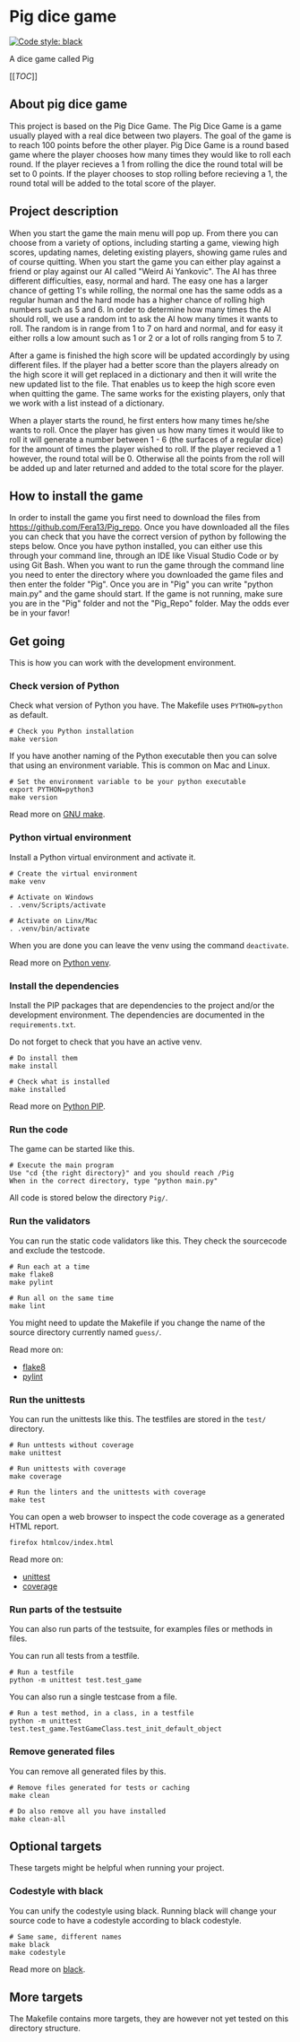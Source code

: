 Pig dice game
==========================

[![Code style: black](https://img.shields.io/badge/code%20style-black-000000.svg)](https://github.com/psf/black)

A dice game called Pig

[[_TOC_]]


About pig dice game
--------------------------

This project is based on the Pig Dice Game. The Pig Dice Game is a game usually played with a real dice between two players. The goal of the game is to reach 100 points before the other player. Pig Dice Game is a round based game where the player chooses how many times they would like to roll each round. If the player recieves a 1 from rolling the dice the round total will be set to 0 points. If the player chooses to stop rolling before recieving a 1, the round total will be added to the total score of the player.


Project description
--------------------------

When you start the game the main menu will pop up. From there you can choose from a variety of options, including starting a game, viewing high scores, updating names, deleting existing players, showing game rules and of course quitting. When you start the game you can either play against a friend or play against our AI called "Weird Ai Yankovic". The AI has three different difficulties, easy, normal and hard. The easy one has a larger chance of getting 1's while rolling, the normal one has the same odds as a regular human and the hard mode has a higher chance of rolling high numbers such as 5 and 6. In order to determine how many times the AI should roll, we use a random int to ask the AI how many times it wants to roll. The random is in range from 1 to 7 on hard and normal, and for easy it either rolls a low amount such as 1 or 2 or a lot of rolls ranging from 5 to 7. 

After a game is finished the high score will be updated accordingly by using different files. If the player had a better score than the players already on the high score it will get replaced in a dictionary and then it will write the new updated list to the file. That enables us to keep the high score even when quitting the game. The same works for the existing players, only that we work with a list instead of a dictionary. 

When a player starts the round, he first enters how many times he/she wants to roll. Once the player has given us how many times it would like to roll it will generate a number between 1 - 6 (the surfaces of a regular dice) for the amount of times the player wished to roll. If the player recieved a 1 however, the round total will be 0. Otherwise all the points from the roll will be added up and later returned and added to the total score for the player.


How to install the game
--------------------------

In order to install the game you first need to download the files from https://github.com/Fera13/Pig_repo. Once you have downloaded all the files you can check that you have the correct version of python by following the steps below. Once you have python installed, you can either use this through your command line, through an IDE like Visual Studio Code or by using Git Bash. When you want to run the game through the command line you need to enter the directory where you downloaded the game files and then enter the folder "Pig". Once you are in "Pig" you can write "python main.py" and the game should start. If the game is not running, make sure you are in the "Pig" folder and not the "Pig_Repo" folder. May the odds ever be in your favor!


Get going
--------------------------

This is how you can work with the development environment.



### Check version of Python

Check what version of Python you have. The Makefile uses `PYTHON=python` as default.

```
# Check you Python installation
make version
```

If you have another naming of the Python executable then you can solve that using an environment variable. This is common on Mac and Linux.

```
# Set the environment variable to be your python executable
export PYTHON=python3
make version
```

Read more on [GNU make](https://www.gnu.org/software/make/manual/make.html).



### Python virtual environment

Install a Python virtual environment and activate it.

```
# Create the virtual environment
make venv

# Activate on Windows
. .venv/Scripts/activate

# Activate on Linx/Mac
. .venv/bin/activate
```

When you are done you can leave the venv using the command `deactivate`.

Read more on [Python venv](https://docs.python.org/3/library/venv.html).



### Install the dependencies

Install the PIP packages that are dependencies to the project and/or the development environment. The dependencies are documented in the `requirements.txt`.

Do not forget to check that you have an active venv.

```
# Do install them
make install

# Check what is installed
make installed
```

Read more on [Python PIP](https://pypi.org/project/pip/).



### Run the code

The game can be started like this.

```
# Execute the main program
Use "cd {the right directory}" and you should reach /Pig
When in the correct directory, type "python main.py"

```

All code is stored below the directory `Pig/`.



### Run the validators

You can run the static code validators like this. They check the sourcecode and exclude the testcode.

```
# Run each at a time
make flake8
make pylint

# Run all on the same time
make lint
```

You might need to update the Makefile if you change the name of the source directory currently named `guess/`.

Read more on:

* [flake8](https://flake8.pycqa.org/en/latest/)
* [pylint](https://pylint.org/)



### Run the unittests

You can run the unittests like this. The testfiles are stored in the `test/` directory.

```
# Run unttests without coverage
make unittest

# Run unittests with coverage
make coverage

# Run the linters and the unittests with coverage
make test
```

You can open a web browser to inspect the code coverage as a generated HTML report.

```
firefox htmlcov/index.html
```

Read more on:

* [unittest](https://docs.python.org/3/library/unittest.html)
* [coverage](https://coverage.readthedocs.io/)



### Run parts of the testsuite

You can also run parts of the testsuite, for examples files or methods in files.

You can run all tests from a testfile.

```
# Run a testfile
python -m unittest test.test_game
```

You can also run a single testcase from a file.

```
# Run a test method, in a class, in a testfile
python -m unittest test.test_game.TestGameClass.test_init_default_object
```



### Remove generated files

You can remove all generated files by this.

```
# Remove files generated for tests or caching
make clean

# Do also remove all you have installed
make clean-all
```



Optional targets
--------------------------

These targets might be helpful when running your project.



### Codestyle with black

You can unify the codestyle using black. Running black will change your source code to have a codestyle according to black codestyle.

```
# Same same, different names
make black
make codestyle
```

Read more on [black](https://pypi.org/project/black/).



More targets
--------------------------

The Makefile contains more targets, they are however not yet tested on this directory structure.
